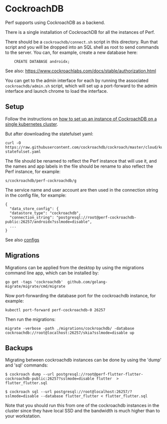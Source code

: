 # CockroachDB

Perf supports using CockroachDB as a backend.

There is a single installation of CockroachDB for all the instances of Perf.

There should be a `cockroachdb/connect.sh` script in this directory. Run that
script and you will be dropped into an SQL shell as root to send commands to the
server. You can, for example, create a new database here:

        CREATE DATABASE androidx;

See also: https://www.cockroachlabs.com/docs/stable/authorization.html

You can get to the admin interface for each by running the associated
`cockroachdb/admin.sh` script, which will set up a port-forward to the admin
interface and launch chrome to load the interface.

## Setup

Follow the instructions on [how to set up an instance of CockroachDB on a single
kubernetes cluster](https://www.cockroachlabs.com/docs/stable/orchestrate-cockroachdb-with-kubernetes-insecure.html#manual).

But after downloading the statefulset yaml:

    curl -O https://raw.githubusercontent.com/cockroachdb/cockroach/master/cloud/kubernetes/cockroachdb-statefulset.yaml

The file should be renamed to reflect the Perf instance that will use it, and the
names and app labels in the file should be rename to also reflect the Perf instance, for example:

    s/cockroachdb/perf-cockroachdb/g

The service name and user account are then used in the connection string in the config file, for example:

    {
      "data_store_config": {
      "datastore_type": "cockroachdb",
      "connection_string": "postgresql://root@perf-cockroachdb-public:26257/androidx?sslmode=disable",
      ...
    }

See also [configs](./configs/README.md)

## Migrations

Migrations can be applied from the desktop by using the migrations command line app, which
can be installed by:

    go get -tags 'cockroachdb'  github.com/golang-migrate/migrate/cmd/migrate

Now port-forwarding the database port for the cockroachdb instance, for example:

    kubectl port-forward perf-cockroachdb-0 26257

Then run the migrations:

    migrate -verbose -path ./migrations/cockroachdb/ -database cockroachdb://root@localhost:26257/skia?sslmode=disable up

## Backups

Migrating between cockroachdb instances can be done by using the 'dump' and
'sql' commands:

    $ cockroach dump --url postgresql://root@perf-flutter-flutter-cockroachdb-public:26257?sslmode=disable flutter  > flutter_flutter.sql

    $ cockroach sql --url postgresql://root@localhost:26257/?sslmode=disable --database flutter_flutter < flutter_flutter.sql

Note that you should run this from one of the cockroachdb instances in the
cluster since they have local SSD and the bandwidth is much higher than to your
workstation.

